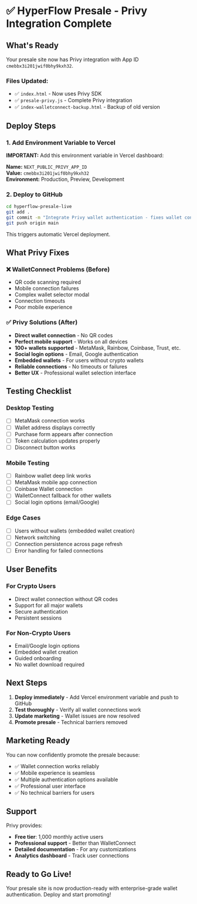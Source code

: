 # ✅ HyperFlow Presale - Privy Integration Complete

## What's Ready

Your presale site now has Privy integration with App ID `cmebbx3i201jwif0bhy9kxh32`.

### Files Updated:
- ✅ `index.html` - Now uses Privy SDK
- ✅ `presale-privy.js` - Complete Privy integration
- ✅ `index-walletconnect-backup.html` - Backup of old version

## Deploy Steps

### 1. Add Environment Variable to Vercel

**IMPORTANT:** Add this environment variable in Vercel dashboard:

**Name:** `NEXT_PUBLIC_PRIVY_APP_ID`  
**Value:** `cmebbx3i201jwif0bhy9kxh32`  
**Environment:** Production, Preview, Development

### 2. Deploy to GitHub

```bash
cd hyperflow-presale-live
git add .
git commit -m "Integrate Privy wallet authentication - fixes wallet connection issues"
git push origin main
```

This triggers automatic Vercel deployment.

## What Privy Fixes

### ❌ WalletConnect Problems (Before)
- QR code scanning required
- Mobile connection failures
- Complex wallet selector modal
- Connection timeouts
- Poor mobile experience

### ✅ Privy Solutions (After)
- **Direct wallet connection** - No QR codes
- **Perfect mobile support** - Works on all devices  
- **100+ wallets supported** - MetaMask, Rainbow, Coinbase, Trust, etc.
- **Social login options** - Email, Google authentication
- **Embedded wallets** - For users without crypto wallets
- **Reliable connections** - No timeouts or failures
- **Better UX** - Professional wallet selection interface

## Testing Checklist

### Desktop Testing
- [ ] MetaMask connection works
- [ ] Wallet address displays correctly
- [ ] Purchase form appears after connection
- [ ] Token calculation updates properly
- [ ] Disconnect button works

### Mobile Testing  
- [ ] Rainbow wallet deep link works
- [ ] MetaMask mobile app connection
- [ ] Coinbase Wallet connection
- [ ] WalletConnect fallback for other wallets
- [ ] Social login options (email/Google)

### Edge Cases
- [ ] Users without wallets (embedded wallet creation)
- [ ] Network switching
- [ ] Connection persistence across page refresh
- [ ] Error handling for failed connections

## User Benefits

### For Crypto Users
- Direct wallet connection without QR codes
- Support for all major wallets
- Secure authentication
- Persistent sessions

### For Non-Crypto Users  
- Email/Google login options
- Embedded wallet creation
- Guided onboarding
- No wallet download required

## Next Steps

1. **Deploy immediately** - Add Vercel environment variable and push to GitHub
2. **Test thoroughly** - Verify all wallet connections work
3. **Update marketing** - Wallet issues are now resolved
4. **Promote presale** - Technical barriers removed

## Marketing Ready

You can now confidently promote the presale because:
- ✅ Wallet connection works reliably
- ✅ Mobile experience is seamless  
- ✅ Multiple authentication options available
- ✅ Professional user interface
- ✅ No technical barriers for users

## Support

Privy provides:
- **Free tier**: 1,000 monthly active users
- **Professional support** - Better than WalletConnect
- **Detailed documentation** - For any customizations
- **Analytics dashboard** - Track user connections

## Ready to Go Live!

Your presale site is now production-ready with enterprise-grade wallet authentication. Deploy and start promoting!